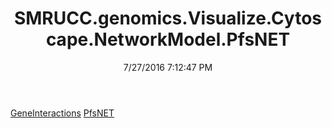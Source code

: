 ﻿---
title: SMRUCC.genomics.Visualize.Cytoscape.NetworkModel.PfsNET
date: 7/27/2016 7:12:47 PM
---

[GeneInteractions](T-SMRUCC.genomics.Visualize.Cytoscape.NetworkModel.PfsNET.GeneInteractions.html)
[PfsNET](T-SMRUCC.genomics.Visualize.Cytoscape.NetworkModel.PfsNET.PfsNET.html)

